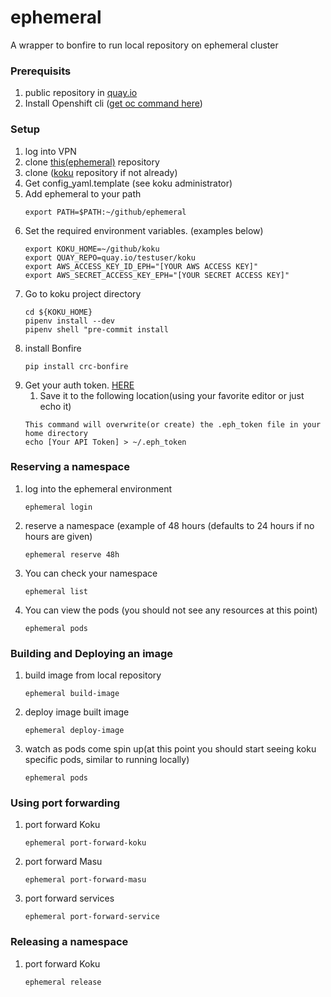 # ephemeral
A wrapper to bonfire to run local repository on ephemeral cluster

### Prerequisits
1. public repository in [quay.io](https://quay.io/)
2. Install Openshift cli ([get oc command here](https://docs.openshift.com/container-platform/4.7/cli_reference/openshift_cli/getting-started-cli.html))

### Setup
1. log into VPN
2. clone [this(ephemeral)](https://github.com/project-koku/ephemeral) repository
3. clone ([koku](https://github.com/project-koku/koku) repository if not already)
4. Get config_yaml.template (see koku administrator)
5. Add ephemeral to your path
     ```
     export PATH=$PATH:~/github/ephemeral
     ```
6. Set the required environment variables. (examples below)
   ```
   export KOKU_HOME=~/github/koku
   export QUAY_REPO=quay.io/testuser/koku
   export AWS_ACCESS_KEY_ID_EPH="[YOUR AWS ACCESS KEY]"
   export AWS_SECRET_ACCESS_KEY_EPH="[YOUR SECRET ACCESS KEY]"
     ```
7. Go to koku project directory
    ```
    cd ${KOKU_HOME}
    pipenv install --dev
    pipenv shell "pre-commit install
    ```
8. install Bonfire
   ```
   pip install crc-bonfire
    ```
9. Get your auth token.
    [HERE](https://oauth-openshift.apps.c-rh-c-eph.8p0c.p1.openshiftapps.com/oauth/token/display)
   1. Save it to the following location(using your favorite editor or just echo it)
    ```
    This command will overwrite(or create) the .eph_token file in your home directory
    echo [Your API Token] > ~/.eph_token 
    ```

### Reserving a namespace
1. log into the ephemeral environment
    ```
   ephemeral login
   ```
2. reserve a namespace (example of 48 hours (defaults to 24 hours if no hours are given)
    ```
   ephemeral reserve 48h
   ```
3. You can check your namespace
    ```
   ephemeral list
   ```
4. You can view the pods (you should not see any resources at this point)
    ```
   ephemeral pods
   ```
   
### Building and Deploying an image
1. build image from local repository
    ```
   ephemeral build-image
   ```
2. deploy image built image
    ```
   ephemeral deploy-image
   ```
3. watch as pods come spin up(at this point you should start seeing koku specific pods, similar to running locally)
    ```
   ephemeral pods
   ```
### Using port forwarding
1. port forward Koku
    ```
   ephemeral port-forward-koku
   ```
2. port forward Masu
    ```
   ephemeral port-forward-masu
   ```
3. port forward services
    ```
   ephemeral port-forward-service
   ```
### Releasing a namespace
1. port forward Koku
    ```
   ephemeral release
   ```